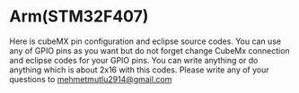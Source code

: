# Arm(STM32F407)
Here is cubeMX pin configuration and eclipse source codes. You can use any of GPIO pins as you want but do not forget 
change CubeMx connection and eclipse codes for your GPIO pins.
You can write anything or do anything which is about 2x16 with this codes.
Please write any of your questions to mehmetmutlu2914@gmail.com
